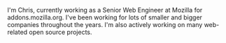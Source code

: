 I'm Chris, currently working as a Senior Web Engineer at Mozilla for addons.mozilla.org. I've been working for lots of smaller and bigger companies throughout the years. I'm also actively working on many web-related open source projects.